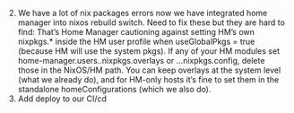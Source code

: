 2. We have a lot of nix packages errors now we have integrated home manager into nixos rebuild switch. Need to fix these but they are hard to find: <BS>That’s Home Manager cautioning against setting HM’s own nixpkgs.* inside the HM user profile when useGlobalPkgs = true (because HM will use the system pkgs). If any of your HM modules set home-manager.users.<name>.nixpkgs.overlays or ...nixpkgs.config, delete those in the NixOS/HM path. You can keep overlays at the system level (what we already do), and for HM-only hosts it’s fine to set them in the standalone homeConfigurations (which we also do).
3. Add deploy to our CI/cd 

